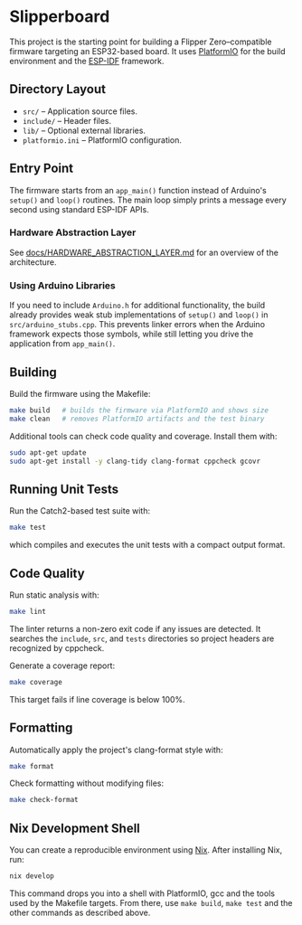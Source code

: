 # Slipperboard

This project is the starting point for building a Flipper Zero–compatible firmware targeting an ESP32-based board. It uses [PlatformIO](https://platformio.org/) for the build environment and the [ESP-IDF](https://docs.espressif.com/projects/esp-idf/en/latest/) framework.

## Directory Layout

- `src/` – Application source files.
- `include/` – Header files.
- `lib/` – Optional external libraries.
- `platformio.ini` – PlatformIO configuration.

## Entry Point

The firmware starts from an `app_main()` function instead of Arduino's `setup()` and `loop()` routines. The main loop simply prints a message every second using standard ESP-IDF APIs.

### Hardware Abstraction Layer

See [docs/HARDWARE_ABSTRACTION_LAYER.md](docs/HARDWARE_ABSTRACTION_LAYER.md) for an overview of the architecture.

### Using Arduino Libraries

If you need to include `Arduino.h` for additional functionality, the build
already provides weak stub implementations of `setup()` and `loop()` in
`src/arduino_stubs.cpp`. This prevents linker errors when the Arduino
framework expects those symbols, while still letting you drive the application
from `app_main()`.

## Building

Build the firmware using the Makefile:

```bash
make build   # builds the firmware via PlatformIO and shows size
make clean   # removes PlatformIO artifacts and the test binary
```

Additional tools can check code quality and coverage. Install them with:

```bash
sudo apt-get update
sudo apt-get install -y clang-tidy clang-format cppcheck gcovr
```

## Running Unit Tests

Run the Catch2-based test suite with:

```bash
make test
```

which compiles and executes the unit tests with a compact output format.

## Code Quality

Run static analysis with:

```bash
make lint
```
The linter returns a non-zero exit code if any issues are detected. It
searches the `include`, `src`, and `tests` directories so project headers
are recognized by cppcheck.

Generate a coverage report:

```bash
make coverage
```
This target fails if line coverage is below 100%.

## Formatting

Automatically apply the project's clang-format style with:

```bash
make format
```

Check formatting without modifying files:

```bash
make check-format
```

## Nix Development Shell

You can create a reproducible environment using [Nix](https://nixos.org/). After installing Nix, run:

```bash
nix develop
```

This command drops you into a shell with PlatformIO, gcc and the tools used by the Makefile targets. From there, use `make build`, `make test` and the other commands as described above.

